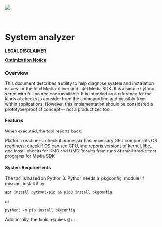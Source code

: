 ![](./pic/intel_logo.png)
<br><br><br>
# **System analyzer**

<div style="page-break-before:always" />

[**LEGAL DISCLAIMER**](./header-template.md#legal-disclaimer)

[**Optimization Notice**](./header-template.md#optimization-notice)

<div style="page-break-before:always" />

### Overview
This document describes a utility to help diagnose system and installation issues for the Intel Media-driver and Intel Media SDK.  It is a simple Python script with full source code available.
It is intended as a reference for the kinds of checks to consider from the command line and possibly from within applications. However, this implementation should be considered a prototype/proof of concept -- not a productized tool.

#### Features

When executed, the tool reports back:

Platform readiness: check if processor has necessary GPU components
OS readiness: check if OS can see GPU, and reports versions of kernel, libc, gcc
Install checks for KMD and UMD
Results from runs of small smoke test programs for Media SDK


#### System Requirements
The tool is based on Python 3. Python needs a 'pkgconfig' module. If missing, install it by:

    apt install python3-pip && pip3 install pkgconfig

or

    python3 -m pip install pkgconfig

Additionally, the tools requires g++.
